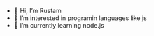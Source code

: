 - 👋 Hi, I’m Rustam
- 👀 I’m interested in programin languages like js 
- 🌱 I’m currently learning node.js

<!---
NBahrom/NBahrom is a ✨ special ✨ repository because its `README.md` (this file) appears on your GitHub profile.
You can click the Preview link to take a look at your changes.
--->
